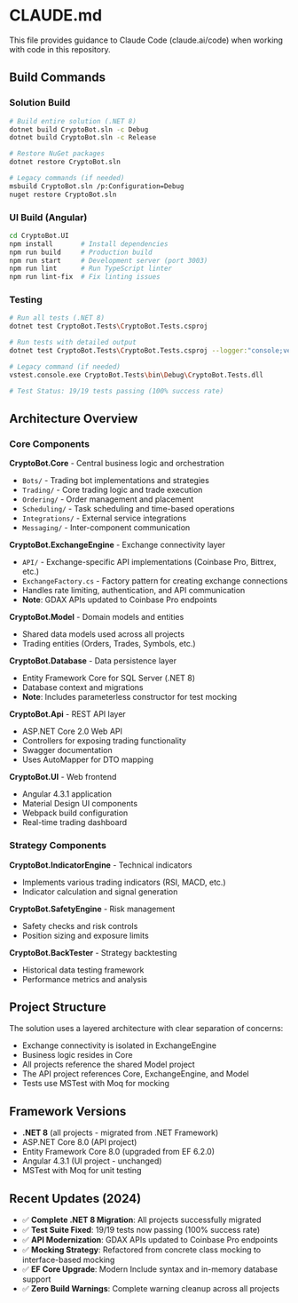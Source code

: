 # CLAUDE.md

This file provides guidance to Claude Code (claude.ai/code) when working with code in this repository.

## Build Commands

### Solution Build
```bash
# Build entire solution (.NET 8)
dotnet build CryptoBot.sln -c Debug
dotnet build CryptoBot.sln -c Release

# Restore NuGet packages
dotnet restore CryptoBot.sln

# Legacy commands (if needed)
msbuild CryptoBot.sln /p:Configuration=Debug
nuget restore CryptoBot.sln
```

### UI Build (Angular)
```bash
cd CryptoBot.UI
npm install       # Install dependencies
npm run build     # Production build
npm run start     # Development server (port 3003)
npm run lint      # Run TypeScript linter
npm run lint-fix  # Fix linting issues
```

### Testing
```bash
# Run all tests (.NET 8)
dotnet test CryptoBot.Tests\CryptoBot.Tests.csproj

# Run tests with detailed output
dotnet test CryptoBot.Tests\CryptoBot.Tests.csproj --logger:"console;verbosity=detailed"

# Legacy command (if needed)
vstest.console.exe CryptoBot.Tests\bin\Debug\CryptoBot.Tests.dll

# Test Status: 19/19 tests passing (100% success rate)
```

## Architecture Overview

### Core Components

**CryptoBot.Core** - Central business logic and orchestration
- `Bots/` - Trading bot implementations and strategies
- `Trading/` - Core trading logic and trade execution
- `Ordering/` - Order management and placement
- `Scheduling/` - Task scheduling and time-based operations
- `Integrations/` - External service integrations
- `Messaging/` - Inter-component communication

**CryptoBot.ExchangeEngine** - Exchange connectivity layer
- `API/` - Exchange-specific API implementations (Coinbase Pro, Bittrex, etc.)
- `ExchangeFactory.cs` - Factory pattern for creating exchange connections
- Handles rate limiting, authentication, and API communication
- **Note**: GDAX APIs updated to Coinbase Pro endpoints

**CryptoBot.Model** - Domain models and entities
- Shared data models used across all projects
- Trading entities (Orders, Trades, Symbols, etc.)

**CryptoBot.Database** - Data persistence layer
- Entity Framework Core for SQL Server (.NET 8)
- Database context and migrations
- **Note**: Includes parameterless constructor for test mocking

**CryptoBot.Api** - REST API layer
- ASP.NET Core 2.0 Web API
- Controllers for exposing trading functionality
- Swagger documentation
- Uses AutoMapper for DTO mapping

**CryptoBot.UI** - Web frontend
- Angular 4.3.1 application
- Material Design UI components
- Webpack build configuration
- Real-time trading dashboard

### Strategy Components

**CryptoBot.IndicatorEngine** - Technical indicators
- Implements various trading indicators (RSI, MACD, etc.)
- Indicator calculation and signal generation

**CryptoBot.SafetyEngine** - Risk management
- Safety checks and risk controls
- Position sizing and exposure limits

**CryptoBot.BackTester** - Strategy backtesting
- Historical data testing framework
- Performance metrics and analysis

## Project Structure

The solution uses a layered architecture with clear separation of concerns:
- Exchange connectivity is isolated in ExchangeEngine
- Business logic resides in Core
- All projects reference the shared Model project
- The API project references Core, ExchangeEngine, and Model
- Tests use MSTest with Moq for mocking

## Framework Versions
- **.NET 8** (all projects - migrated from .NET Framework)
- ASP.NET Core 8.0 (API project)
- Entity Framework Core 8.0 (upgraded from EF 6.2.0)
- Angular 4.3.1 (UI project - unchanged)
- MSTest with Moq for unit testing

## Recent Updates (2024)
- ✅ **Complete .NET 8 Migration**: All projects successfully migrated
- ✅ **Test Suite Fixed**: 19/19 tests now passing (100% success rate)
- ✅ **API Modernization**: GDAX APIs updated to Coinbase Pro endpoints
- ✅ **Mocking Strategy**: Refactored from concrete class mocking to interface-based mocking
- ✅ **EF Core Upgrade**: Modern Include syntax and in-memory database support
- ✅ **Zero Build Warnings**: Complete warning cleanup across all projects